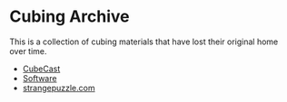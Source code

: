 # Cubing Archive

This is a collection of cubing materials that have lost their original home over time.

- [CubeCast](./cubecast/)
- [Software](https://cubing.net/software/)
- [strangepuzzle.com](./strangepuzzle/)
